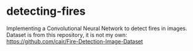 # detecting-fires
Implementing a Convolutional Neural Network to detect fires in images. Dataset is from this repository, it is not my own: https://github.com/cair/Fire-Detection-Image-Dataset
